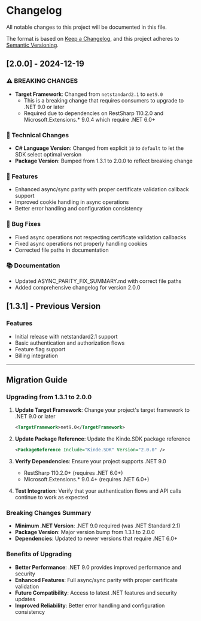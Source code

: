 # Changelog

All notable changes to this project will be documented in this file.

The format is based on [Keep a Changelog](https://keepachangelog.com/en/1.0.0/),
and this project adheres to [Semantic Versioning](https://semver.org/spec/v2.0.0.html).

## [2.0.0] - 2024-12-19

### ⚠️ BREAKING CHANGES

- **Target Framework**: Changed from `netstandard2.1` to `net9.0`
  - This is a breaking change that requires consumers to upgrade to .NET 9.0 or later
  - Required due to dependencies on RestSharp 110.2.0 and Microsoft.Extensions.* 9.0.4 which require .NET 6.0+

### 🔧 Technical Changes

- **C# Language Version**: Changed from explicit `10` to `default` to let the SDK select optimal version
- **Package Version**: Bumped from 1.3.1 to 2.0.0 to reflect breaking change

### 🚀 Features

- Enhanced async/sync parity with proper certificate validation callback support
- Improved cookie handling in async operations
- Better error handling and configuration consistency

### 🐛 Bug Fixes

- Fixed async operations not respecting certificate validation callbacks
- Fixed async operations not properly handling cookies
- Corrected file paths in documentation

### 📚 Documentation

- Updated ASYNC_PARITY_FIX_SUMMARY.md with correct file paths
- Added comprehensive changelog for version 2.0.0

## [1.3.1] - Previous Version

### Features
- Initial release with netstandard2.1 support
- Basic authentication and authorization flows
- Feature flag support
- Billing integration

---

## Migration Guide

### Upgrading from 1.3.1 to 2.0.0

1. **Update Target Framework**: Change your project's target framework to .NET 9.0 or later
   ```xml
   <TargetFramework>net9.0</TargetFramework>
   ```

2. **Update Package Reference**: Update the Kinde.SDK package reference
   ```xml
   <PackageReference Include="Kinde.SDK" Version="2.0.0" />
   ```

3. **Verify Dependencies**: Ensure your project supports .NET 9.0
   - RestSharp 110.2.0+ (requires .NET 6.0+)
   - Microsoft.Extensions.* 9.0.4+ (requires .NET 6.0+)

4. **Test Integration**: Verify that your authentication flows and API calls continue to work as expected

### Breaking Changes Summary

- **Minimum .NET Version**: .NET 9.0 required (was .NET Standard 2.1)
- **Package Version**: Major version bump from 1.3.1 to 2.0.0
- **Dependencies**: Updated to newer versions that require .NET 6.0+

### Benefits of Upgrading

- **Better Performance**: .NET 9.0 provides improved performance and security
- **Enhanced Features**: Full async/sync parity with proper certificate validation
- **Future Compatibility**: Access to latest .NET features and security updates
- **Improved Reliability**: Better error handling and configuration consistency

